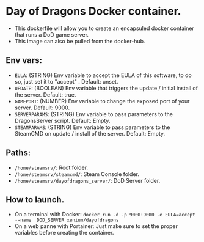 # Day of Dragons Docker container.
- This dockerfile will allow you to create an encapsuled docker container that runs a DoD game server.
- This image can also be pulled from the docker-hub.

## Env vars:
- ```EULA```: (STRING) Env variable to accept the EULA of this software, to do so, just set it to "accept" . Default: unset.
- ```UPDATE```: (BOOLEAN) Env variable that triggers the update / initial install of the server. Default: true.
- ```GAMEPORT```: (NUMBER) Env variable to change the exposed port of your server. Default: 9000.
- ```SERVERPARAMS```: (STRING) Env variable to pass parameters to the DragonsServer script. Default: Empty.
- ```STEAMPARAMS```: (STRING) Env variable to pass parameters to the SteamCMD on update / install of the server. Default: Empty.

## Paths:
- ```/home/steamsrv/```: Root folder.
- ```/home/steamsrv/steamcmd/```: Steam Console folder.
- ```/home/steamsrv/dayofdragons_server/```: DoD Server folder.

## How to launch.
- On a terminal with Docker: ```docker run -d -p 9000:9000 -e EULA=accept --name  DOD_SERVER xenium/dayofdragons```
- On a web panne with Portainer: Just make sure to set the proper variables before creating the container.